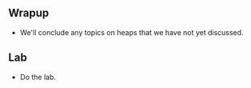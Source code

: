 Wrapup
------

* We'll conclude any topics on heaps that we have not yet discussed.

Lab
---

* Do the lab.
